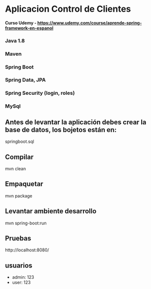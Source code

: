 # Aplicacion Control de Clientes
#### Curso Udemy - https://www.udemy.com/course/aprende-spring-framework-en-espanol 

### Java 1.8
### Maven
### Spring Boot
### Spring Data, JPA
### Spring Security (login, roles)
### MySql

## Antes de levantar la aplicación debes crear la base de datos, los bojetos están en:
springboot.sql


## Compilar
mvn clean 

## Empaquetar
mvn package

## Levantar ambiente desarrollo
mvn spring-boot:run

## Pruebas
http://localhost:8080/

## usuarios
- admin: 123
- user: 123

